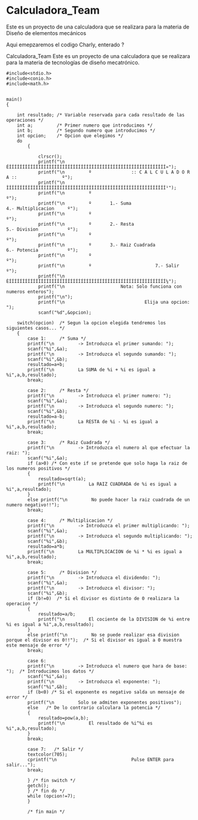 
# Calculadora_Team
Este es un proyecto de una calculadora que se realizara para la materia de Diseño de elementos mecánicos  


Aqui emepzaremos el codigo Charly, enterado ? 

Calculadora_Team
Este es un proyecto de una calculadora que se realizara para la materia de tecnologías de diseño mecatrónico.

	
	#include<stdio.h>
	#include<conio.h>
	#include<math.h>
 

	main()
	{

		int resultado; /* Variable reservada para cada resultado de las operaciones */
		int a;         /* Primer numero que introducimos */
		int b;         /* Segundo numero que introducimos */
		int opcion;    /* Opcion que elegimos */
		do
			{
		
				clrscr();
				printf("\n         ÉÍÍÍÍÍÍÍÍÍÍÍÍÍÍÍÍÍÍÍÍÍÍÍÍÍÍÍÍÍÍÍÍÍÍÍÍÍÍÍÍÍÍÍÍÍÍÍÍÍÍÍÍÍÍÍÍÍÍÍ»");
				printf("\n         º               :: C A L C U L A D O R A ::                 º");
				printf("\n         ÌÍÍÍÍÍÍÍÍÍÍÍÍÍÍÍÍÍÍÍÍÍÍÍÍÍÍÍÍÍÍÍÍÍÍÍÍÍÍÍÍÍÍÍÍÍÍÍÍÍÍÍÍÍÍÍÍÍÍÍ¹");
				printf("\n         º                                                           º");
				printf("\n         º       1.- Suma                     4.- Multiplicacion     º");
				printf("\n         º                                                           º");
				printf("\n         º       2.- Resta                    5.- Division           º");
				printf("\n         º                                                           º");
				printf("\n         º       3.- Raiz Cuadrada            6.- Potencia           º");
				printf("\n         º                                                           º");
				printf("\n         º                        7.- Salir                          º");
				printf("\n         ÈÍÍÍÍÍÍÍÍÍÍÍÍÍÍÍÍÍÍÍÍÍÍÍÍÍÍÍÍÍÍÍÍÍÍÍÍÍÍÍÍÍÍÍÍÍÍÍÍÍÍÍÍÍÍÍÍÍÍÍ¼");
				printf("\n                     Nota: Solo funciona con numeros enteros");
				printf("\n");
				printf("\n                              Elija una opcion: ");
				scanf("%d",&opcion);
		
		switch(opcion)  /* Segun la opcion elegida tendremos los siguientes casos... */
		{
			case 1:     /* Suma */
			printf("\n         -> Introduzca el primer sumando: ");
			scanf("%i",&a);
			printf("\n         -> Introduzca el segundo sumando: ");
			scanf("%i",&b);
			resultado=a+b;
			printf("\n         La SUMA de %i + %i es igual a %i",a,b,resultado);
			break;
 
			case 2:     /* Resta */
			printf("\n         -> Introduzca el primer numero: ");
			scanf("%i",&a);
			printf("\n         -> Introduzca el segundo numero: ");
			scanf("%i",&b);
			resultado=a-b;
			printf("\n         La RESTA de %i - %i es igual a %i",a,b,resultado);
			break;
 
			case 3:     /* Raiz Cuadrada */
			printf("\n         -> Introduzca el numero al que efectuar la raiz: ");
			scanf("%i",&a);
			if (a>0) /* Con este if se pretende que solo haga la raiz de los numeros positivos */
			{
				resultado=sqrt(a);
				printf("\n         La RAIZ CUADRADA de %i es igual a %i",a,resultado);
			}
			else printf("\n         No puede hacer la raiz cuadrada de un numero negativo!!");
			break;
			
			case 4:     /* Multiplicacion */
			printf("\n         -> Introduzca el primer multiplicando: ");
			scanf("%i",&a);
			printf("\n         -> Introduzca el segundo multiplicando: ");
			scanf("%i",&b);
			resultado=a*b;
			printf("\n         La MULTIPLICACION de %i * %i es igual a %i",a,b,resultado);
			break;
 
			case 5:     /* Division */
			printf("\n         -> Introduzca el dividendo: ");
			scanf("%i",&a);
			printf("\n         -> Introduzca el divisor: ");
			scanf("%i",&b);
			if (b!=0)  /* Si el divisor es distinto de 0 realizara la operacion */
			{
				resultado=a/b;
				printf("\n         El cociente de la DIVISION de %i entre %i es igual a %i",a,b,resultado);
			}
			else printf("\n         No se puede realizar esa division porque el divisor es 0!!");  /* Si el divisor es igual a 0 muestra este mensaje de error */
			break;
 
			case 6:
			printf("\n         -> Introduzca el numero que hara de base: ");  /* Introducimos los datos */
			scanf("%i",&a);
			printf("\n         -> Introduzca el exponente: ");
			scanf("%i",&b);
			if (b<0) /* Si el exponente es negativo salda un mensaje de error */
			printf("\n         Solo se admiten exponentes positivos");
			else   /* De lo contrario calculara la potencia */
			{
				resultado=pow(a,b);
				printf("\n         El resultado de %i^%i es %i",a,b,resultado);
			}
			break;
 
			case 7:   /* Salir */
			textcolor(705);
			cprintf("\n                            Pulse ENTER para salir...");
			break;
		
			} /* fin switch */
			getch();
			} /* fin do */
			while (opcion!=7);
			}  
	
			/* fin main */
			
